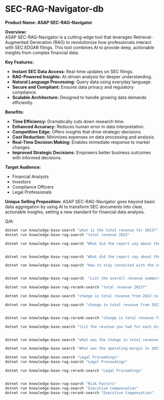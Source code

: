 # SEC-RAG-Navigator-db

**Product Name:** **ASAP SEC-RAG-Navigator**

**Overview:**  
ASAP SEC-RAG-Navigator is a cutting-edge tool that leverages Retrieval-Augmented Generation (RAG) to revolutionize how professionals interact with SEC EDGAR filings. This tool combines AI to provide deep, actionable insights from complex financial data.

**Key Features:**
- **Instant SEC Data Access:** Real-time updates on SEC filings.
- **RAG-Powered Insights:** AI-driven analysis for deeper understanding.
- **Natural Language Processing:** Query data using everyday language.
- **Secure and Compliant:** Ensures data privacy and regulatory compliance.
- **Scalable Architecture:** Designed to handle growing data demands efficiently.

**Benefits:**
- **Time Efficiency:** Dramatically cuts down research time.
- **Enhanced Accuracy:** Reduces human error in data interpretation.
- **Competitive Edge:** Offers insights that drive strategic decisions.
- **Cost Reduction:** Minimizes expenses on data processing and analysis.
- **Real-Time Decision Making:** Enables immediate response to market changes.
- **Improved Strategic Decisions:** Empowers better business outcomes with informed decisions.

**Target Audience:**
- Financial Analysts
- Investors
- Compliance Officers
- Legal Professionals

**Unique Selling Proposition:**
ASAP SEC-RAG-Navigator goes beyond basic data aggregation by using AI to transform SEC documents into clear, actionable insights, setting a new standard for financial data analysis.

Q/A:

```bash
dotnet run knowledge-base-search "what is the total revenue for 2023?"
dotnet run knowledge-base-rag-search "total revenue 2023"

dotnet run knowledge-base-rag-search "What did the report say about the company's Q4 performance?"


dotnet run knowledge-base-rag-search "What did the report say about the company's Q4 performance and its range of products and services?" 

dotnet run knowledge-base-rag-search "How to stay connected with the company, and do you organize team events?"


dotnet run knowledge-base-rag-search  "List the overall revenue numbers for 2021, 2022, and 2023 in the 10-K as bullet points, then explain the revenue growth trends."

dotnet run knowledge-base-rag-rerank-search "total revenue 2023?"

dotnet run knowledge-base-search "change in total revenue from 2022 to 2023?"

dotnet run knowledge-base-rag-search "change in total revenue from 2022 to 2023?"


dotnet run knowledge-base-rag-rerank-search "change in total revenue from 2022 to 2023?"

dotnet run knowledge-base-search "list the revenue you had for each division for 2023"


dotnet run knowledge-base-search "what was the change in total revenue from 2022 to 2023 for each division?"

dotnet run knowledge-base-search "What was the operating margin in 2023?"

dotnet run knowledge-base-search "Legal Proceedings"
dotnet run knowledge-base-rag-search "Legal Proceedings"

dotnet run knowledge-base-rag-rerank-search "Legal Proceedings"


dotnet run knowledge-base-rag-search "Risk Factors"
dotnet run knowledge-base-rag-search "Executive Compensation"
dotnet run knowledge-base-rag-rerank-search "Executive Compensation"


```